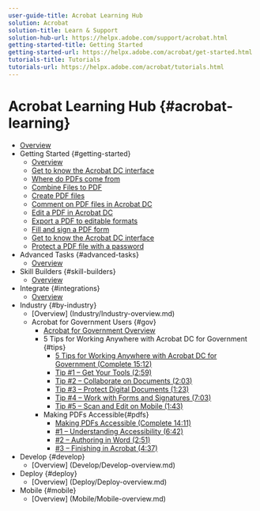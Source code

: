 ```yaml
---
user-guide-title: Acrobat Learning Hub
solution: Acrobat
solution-title: Learn & Support
solution-hub-url: https://helpx.adobe.com/support/acrobat.html
getting-started-title: Getting Started
getting-started-url: https://helpx.adobe.com/acrobat/get-started.html
tutorials-title: Tutorials
tutorials-url: https://helpx.adobe.com/acrobat/tutorials.html
---
```


# Acrobat Learning Hub {#acrobat-learning}

+ [Overview](overview.md)
+ Getting Started {#getting-started}
  + [Overview](Getting-started/getting-started-overview.md)
  + [Get to know the Acrobat DC interface](Getting-started/get-to-know-the-acrobat-dc-interface.md)
  + [Where do PDFs come from](Getting-started/where-do-pdfs-come-from.md)
  + [Combine Files to PDF](Getting-started/combine-to-pdf.md)
  + [Create PDF files](Getting-started/create-pdf.md)
  + [Comment on PDF files in Acrobat DC](Getting-started/comment-on-pdf-files.md)
  + [Edit a PDF in Acrobat DC](Getting-started/edit-pdf.md)
  + [Export a PDF to editable formats](Getting-started/export-pdf.md)
  + [Fill and sign a PDF form](Getting-started/fill-and-sign.md)
  + [Get to know the Acrobat DC interface](Getting-started/interface.md)
  + [Protect a PDF file with a password](Getting-started/password-protect.md)
+ Advanced Tasks {#advanced-tasks}
  + [Overview](Advanced-tasks/advanced-users-overview.md)
+ Skill Builders {#skill-builders}
  + [Overview](Skill-builder/Skill-builder-overview.md)
+ Integrate {#integrations}
  + [Overview](Integrate/Integrate-overview.md)
+ Industry {#by-industry}
  + [Overview] (Industry/Industry-overview.md)
  + Acrobat for Government Users {#gov}
    + [Acrobat for Government Overview](gov/gov-overview.md)
    + 5 Tips for Working Anywhere with Acrobat DC for Government {#tips}
      + [5 Tips for Working Anywhere with Acrobat DC for Government (Complete 15:12)](gov/5-tips-for-working-anywhere-with-acrobat-dc-for-government.md) 
      + [Tip #1 – Get Your Tools (2:59)](gov/get-your-tools.md)
      + [Tip #2 – Collaborate on Documents (2:03)](gov/collaborate-on-documents.md)
      + [Tip #3 – Protect Digital Documents (1:23)](gov/protect-digital-documents.md)
      + [Tip #4 – Work with Forms and Signatures (7:03)](gov/work-with-forms-and-signatures.md)
      + [Tip #5 – Scan and Edit on Mobile (1:43)](gov/scan-and-edit-on-mobile.md)
    + Making PDFs Accessible{#pdfs}
      + [Making PDFs Accessible (Complete 14:11)](gov/making-pdfs-accessible.md)
      + [#1 – Understanding Accessibility (6:42)](gov/understanding-accessibility.md)
      + [#2 – Authoring in Word (2:51)](gov/authoring-in-word.md)
      + [#3 – Finishing in Acrobat (4:37)](gov/finishing-in-acrobat.md)
+ Develop {#develop}
  + [Overview] (Develop/Develop-overview.md)
+ Deploy {#deploy}
  + [Overview] (Deploy/Deploy-overview.md)
+ Mobile {#mobile}
  + [Overview] (Mobile/Mobile-overview.md)